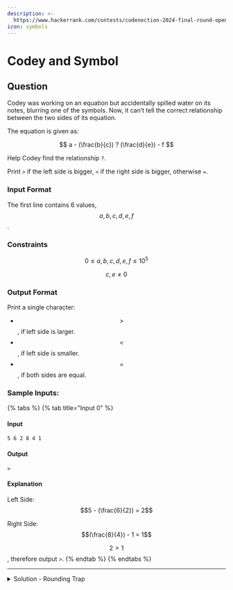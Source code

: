 ```yaml
---
description: >-
  https://www.hackerrank.com/contests/codenection-2024-final-round-open-category/challenges/cn24-4/problem
icon: symbols
---
```


# Codey and Symbol

## Question

Codey was working on an equation but accidentally spilled water on its notes, blurring one of the symbols. Now, it can’t tell the correct relationship between the two sides of its equation.

The equation is given as:



$$
a - (\frac{b}{c}) ? (\frac{d}{e}) - f
$$

Help Codey find the relationship `?`.&#x20;

Print `>` if the left side is bigger, `<` if the right side is bigger, otherwise `=`.

### Input Format

The first line contains 6 values, $$a,b,c,d,e,f$$.

### Constraints

$$
0 \le a, b, c, d, e, f \le 10^5
$$

$$
c, e \ne 0
$$

### Output Format

Print a single character:

* $$>$$, if left side is larger.
* $$<$$, if left side is smaller.
* $$=$$, if both sides are equal.

### Sample Inputs:

{% tabs %}
{% tab title="Input 0" %}
#### Input

```
5 6 2 8 4 1
```

#### Output

```
>
```

#### Explanation

Left Side: $$5 - (\frac{6}{2}) = 2$$

Right Side: $$(\frac{8}{4}) - 1 = 1$$

$$2>1$$, therefore output `>`.
{% endtab %}
{% endtabs %}

***

<details>

<summary>Solution - Rounding Trap</summary>

This question is more like testing if you know programming rounding issues.

In some reason, when you divide a value, the number would get different when it rounds too many significant values, which is in default. (which we called, float rounding error)

Therefore, when comparing, don't forget to round to 4 values or fewer, so that the comparison will be correct.

Here's the code:

```python
a, b, c, d, e, f = map(int, input().strip().split())
lhs = a - (b / c)
rhs = (d / e) - f

if round(lhs, 4) > round(rhs, 4):
    print(">")
elif round(rhs, 4) > round(lhs, 4):
    print("<")
else:
    print("=")
```

</details>
